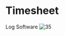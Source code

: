 # Timesheet
Log Software
![35](https://github.com/user-attachments/assets/cbac1a57-5059-4a7a-9865-eea28d50f74c)
